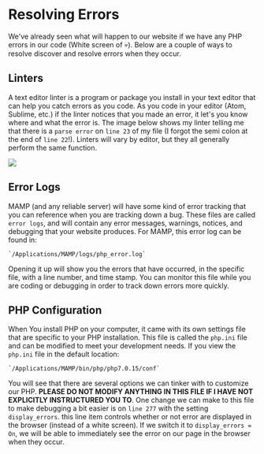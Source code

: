 # Resolving Errors
We've already seen what will happen to our website if we have any PHP errors in our code (White screen of :skull:).  Below are a couple of ways to resolve discover and resolve errors when they occur.

## Linters
A text editor linter is a program or package you install in your text editor that can help you catch errors as you code.  As you code in your editor (Atom, Sublime, etc.) if the linter notices that you made an error, it let's you know where and what the error is.  The image below shows my linter telling me that there is a `parse error` on `line 23` of my file (I forgot the semi colon at the end of `line 22`!).  Linters will vary by editor, but they all generally perform the same function.

![](doc/inter.png)

## Error Logs
MAMP (and any reliable server) will have some kind of error tracking that you can reference when you are tracking down a bug.  These files are called `error logs`, and will contain any error messages, warnings, notices, and debugging that your website produces.  For MAMP, this error log can be found in:

	`/Applications/MAMP/logs/php_error.log`

Opening it up will show you the errors that have occurred, in the specific file, with a line number, and time stamp.  You can monitor this file while you are coding or debugging in order to track down errors more quickly.

## PHP Configuration
When You install PHP on your computer, it came with its own settings file that are specific to your PHP installation.  This file is called the `php.ini` file and can be modified to meet your development needs.  If you view the `php.ini` file in the default location:

	`/Applications/MAMP/bin/php/php7.0.15/conf`

You will see that there are several options we can tinker with to customize our PHP.  **PLEASE DO NOT MODIFY ANYTHING IN THIS FILE IF I HAVE NOT EXPLICITLY INSTRUCTURED YOU TO**.  One change we can make to this file to make debugging a bit easier is on `line 277` with the setting `display_errors`.  this line item controls whether or not error are displayed in the browser (instead of a white screen).  If we switch it to `display_errors = On`, we will be able to immediately see the error on our page in the browser when they occur.


